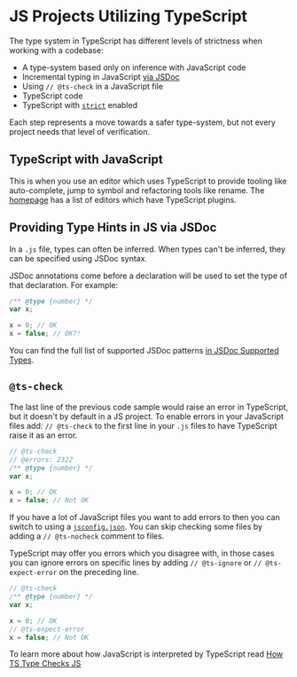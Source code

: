 # JS Projects Utilizing TypeScript

The type system in TypeScript has different levels of strictness when working with a codebase:

- A type-system based only on inference with JavaScript code
- Incremental typing in JavaScript [via JSDoc](/docs/handbook/jsdoc-supported-types.html)
- Using `// @ts-check` in a JavaScript file
- TypeScript code
- TypeScript with [`strict`](/tsconfig#strict) enabled

Each step represents a move towards a safer type-system, but not every project needs that level of verification.

## TypeScript with JavaScript

This is when you use an editor which uses TypeScript to provide tooling like auto-complete, jump to symbol and refactoring tools like rename.
The [homepage](/) has a list of editors which have TypeScript plugins.

## Providing Type Hints in JS via JSDoc

In a `.js` file, types can often be inferred. When types can't be inferred, they can be specified using JSDoc syntax.

JSDoc annotations come before a declaration will be used to set the type of that declaration. For example:

```js twoslash
/** @type {number} */
var x;

x = 0; // OK
x = false; // OK?!
```

You can find the full list of supported JSDoc patterns [in JSDoc Supported Types](/docs/handbook/jsdoc-supported-types.html).

## `@ts-check`

The last line of the previous code sample would raise an error in TypeScript, but it doesn't by default in a JS project.
To enable errors in your JavaScript files add: `// @ts-check` to the first line in your `.js` files to have TypeScript raise it as an error.

```js twoslash
// @ts-check
// @errors: 2322
/** @type {number} */
var x;

x = 0; // OK
x = false; // Not OK
```

If you have a lot of JavaScript files you want to add errors to then you can switch to using a [`jsconfig.json`](/docs/handbook/tsconfig-json.html).
You can skip checking some files by adding a `// @ts-nocheck` comment to files.

TypeScript may offer you errors which you disagree with, in those cases you can ignore errors on specific lines by adding `// @ts-ignore` or `// @ts-expect-error` on the preceding line.

```js twoslash
// @ts-check
/** @type {number} */
var x;

x = 0; // OK
// @ts-expect-error
x = false; // Not OK
```

To learn more about how JavaScript is interpreted by TypeScript read [How TS Type Checks JS](/docs/handbook/type-checking-javascript-files.html)
